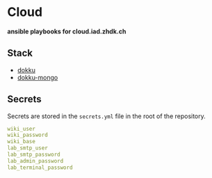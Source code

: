 # Cloud

**ansible playbooks for cloud.iad.zhdk.ch**

## Stack

- [dokku](http://dokku.viewdocs.io/dokku/)
- [dokku-mongo](https://github.com/dokku/dokku-mongo)

## Secrets

Secrets are stored in the `secrets.yml` file in the root of the repository.

```yml
wiki_user
wiki_password
wiki_base
lab_smtp_user
lab_smtp_password
lab_admin_password
lab_terminal_password
```
